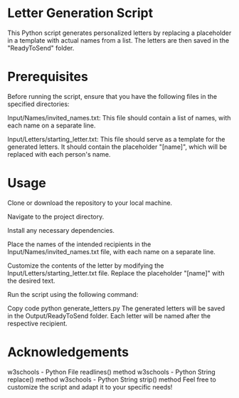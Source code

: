 # Letter Generation Script
This Python script generates personalized letters by replacing a placeholder in a template with actual names from a list. The letters are then saved in the "ReadyToSend" folder.

# Prerequisites
Before running the script, ensure that you have the following files in the specified directories:

Input/Names/invited_names.txt: This file should contain a list of names, with each name on a separate line.

Input/Letters/starting_letter.txt: This file should serve as a template for the generated letters. It should contain the placeholder "[name]", which will be replaced with each person's name.

# Usage
Clone or download the repository to your local machine.

Navigate to the project directory.

Install any necessary dependencies.

Place the names of the intended recipients in the Input/Names/invited_names.txt file, with each name on a separate line.

Customize the contents of the letter by modifying the Input/Letters/starting_letter.txt file. Replace the placeholder "[name]" with the desired text.

Run the script using the following command:

Copy code
python generate_letters.py
The generated letters will be saved in the Output/ReadyToSend folder. Each letter will be named after the respective recipient.

# Acknowledgements
w3schools - Python File readlines() method
w3schools - Python String replace() method
w3schools - Python String strip() method
Feel free to customize the script and adapt it to your specific needs!
